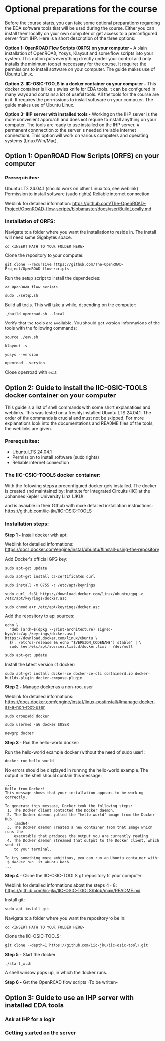 # Optional preparations for the course
Before the course starts, you can take some optional preparations regarding the EDA software tools that will be used during the course. Either you can install them locally on your own computer or get access to a preconfigured server from IHP. Here is a short description of the three options:

**Option 1: OpenROAD Flow Scripts (ORFS) on your computer -**
A plain installation of OpenROAD, Yosys, Klayout and some flow scripts into your system. This option puts everything directly under your control and only installs the minimum toolset neccessary for the course. It requires the permissions to install software on your computer. The guide makes use of Ubuntu Linux.

**Option 2: IIC-OSIC-TOOLS in a docker container on your computer -** This docker container is like a swiss knife for EDA tools. It can be configured in many ways and contains a lot of useful tools. All the tools for the course are in it. It requires the permissions to install software on your computer. The guide makes use of Ubuntu Linux.

**Option 3: IHP server with installed tools -** Working on the IHP server is the more convenient approach and does not require to install anything on your computer. The tools are ready to use installed on the IHP server. A permanent connnection to the server is needed (reliable internet connection). This option will work on various computers and operating systems (Linux/Win/Mac).

## Option 1: OpenROAD Flow Scripts (ORFS) on your computer 

### Prerequisites:
Ubuntu LTS 24.04.1 (should work on other Linux too, see weblink)
Permission to install software (sudo rights)
Reliable internet connection

Weblink for detailed information:
https://github.com/The-OpenROAD-Project/OpenROAD-flow-scripts/blob/master/docs/user/BuildLocally.md

### Installation of ORFS:
Navigate to a folder where you want the installation to reside in. The install will need some Gigabytes space.
```
cd <INSERT PATH TO YOUR FOLDER HERE>
```

Clone the repository to your computer:

```
git clone --recursive https://github.com/The-OpenROAD-Project/OpenROAD-flow-scripts
```

Run the setup script to install the dependecies:
```
cd OpenROAD-flow-scripts
```
```
sudo ./setup.sh
```

Build all tools. This will take a while, depending on the computer:
```
./build_openroad.sh --local
```

Verify that the tools are available. You should get version informations of the tools with the following commands:
```
source ./env.sh
```
```
klayout -v
```
```
yosys --version
```
```
openroad --version
```

Close openroad with ```exit```

## Option 2: Guide to install the IIC-OSIC-TOOLS docker container on your computer
This guide is a list of shell commands with some short explanations and weblinks. This was tested on a freshly installed Ubuntu LTS 24.04.1. The order of the commands is crucial and must not be skipped. For more explanations look into the documentations and README files of the tools, the weblinks are given.

### Prerequisites:
* Ubuntu LTS 24.04.1
* Permission to install software (sudo rights)
* Reliable internet connection

### The IIC-OSIC-TOOLS docker container:
With the following steps a preconfigured docker gets installed. The docker is created and maintained by:
Institute for Integrated Circuits (IIC) at the Johannes Kepler University Linz (JKU)

and is avaiable in their Github with more detailed installation instructions:
https://github.com/iic-jku/IIC-OSIC-TOOLS

### Installation steps:
**Step 1 -** Install docker with apt:

Weblink for detailed informations: 
https://docs.docker.com/engine/install/ubuntu/#install-using-the-repository

Add Docker's official GPG key:
```
sudo apt-get update
```
```
sudo apt-get install ca-certificates curl
```
```
sudo install -m 0755 -d /etc/apt/keyrings
```
```
sudo curl -fsSL https://download.docker.com/linux/ubuntu/gpg -o /etc/apt/keyrings/docker.asc
```
```
sudo chmod a+r /etc/apt/keyrings/docker.asc
```

Add the repository to apt sources:
```
echo \
  "deb [arch=$(dpkg --print-architecture) signed-by=/etc/apt/keyrings/docker.asc] https://download.docker.com/linux/ubuntu \
  $(. /etc/os-release && echo "$VERSION_CODENAME") stable" | \
  sudo tee /etc/apt/sources.list.d/docker.list > /dev/null
```
```
sudo apt-get update
```

Install the latest version of docker:
```
sudo apt-get install docker-ce docker-ce-cli containerd.io docker-buildx-plugin docker-compose-plugin
```

**Step 2 -** Manage docker as a non-root user

Weblink for detailed informations:
https://docs.docker.com/engine/install/linux-postinstall/#manage-docker-as-a-non-root-user

```
sudo groupadd docker
```
```
sudo usermod -aG docker $USER
```
```
newgrp docker
```

**Step 3 -** Run the hello-world docker:

Run the hello-world example docker (without the need of sudo user):
```
docker run hello-world
```

No errors should be displayed in running the hello-world example. The output in the shell should contain this message:
```
...
Hello from Docker!
This message shows that your installation appears to be working correctly.

To generate this message, Docker took the following steps:
 1. The Docker client contacted the Docker daemon.
 2. The Docker daemon pulled the "hello-world" image from the Docker Hub.
    (amd64)
 3. The Docker daemon created a new container from that image which runs the
    executable that produces the output you are currently reading.
 4. The Docker daemon streamed that output to the Docker client, which sent it
    to your terminal.

To try something more ambitious, you can run an Ubuntu container with:
 $ docker run -it ubuntu bash
...
```


**Step 4 -** Clone the IIC-OSIC-TOOLS git repository to your computer:

Weblink for detailed informations about the steps 4 - 8:
https://github.com/iic-jku/IIC-OSIC-TOOLS/blob/main/README.md


Install git:
```
sudo apt install git
```

Navigate to a folder where you want the repository to be in:
```
cd <INSERT PATH TO YOUR FOLDER HERE>
```

Clone the IIC-OSIC-TOOLS:
```
git clone --depth=1 https://github.com/iic-jku/iic-osic-tools.git
```

**Step 5 -** Start the docker
```
./start_x.sh
```
A shell window pops up, in which the docker runs. 

**Step 6 -** Get the OpenROAD flow scripts
-To be written-

## Option 3: Guide to use an IHP server with installed EDA tools
### Ask at IHP for a login
### Getting started on the server


